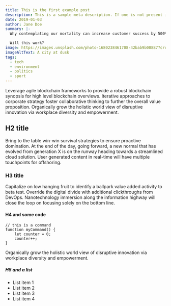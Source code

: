 ```yaml
---
title: This is the first example post
description: This is a sample meta description. If one is not present in your page/post's front matter, the default settings.description will be used instead.
date: 2019-01-03
author: Jane Doe
summary: |-
  Why contemplating our mortality can increase customer success by 500%

  Will this work?
image: https://images.unsplash.com/photo-1680238461708-42bab9b00887?crop=entropy&cs=tinysrgb&fit=max&fm=jpg&ixid=Mnw0Mjk5Mjl8MHwxfGFsbHw5fHx8fHx8Mnx8MTY4MDI2NTE2MA&ixlib=rb-4.0.3&q=80&w=1080
imageAltText: A city at dusk
tags:
  - tech
  - environment
  - politics
  - sport
---
```

Leverage agile blockchain frameworks to provide a robust blockchain synopsis for high level blockchain overviews. Iterative approaches to corporate strategy foster collaborative thinking to further the overall value proposition. Organically grow the holistic world view of disruptive innovation via workplace diversity and empowerment.

## H2 title

Bring to the table win-win survival strategies to ensure proactive domination. At the end of the day, going forward, a new normal that has evolved from generation X is on the runway heading towards a streamlined cloud solution. User generated content in real-time will have multiple touchpoints for offshoring.

### H3 title

Capitalize on low hanging fruit to identify a ballpark value added activity to beta test. Override the digital divide with additional clickthroughs from DevOps. Nanotechnology immersion along the information highway will close the loop on focusing solely on the bottom line.

#### H4 and some code

```text/2-3
// this is a command
function myCommand() {
	let counter = 0;
	counter++;
}
```

Organically grow the holistic world view of disruptive innovation via workplace diversity and empowerment.

##### H5 and a list

- List item 1
- List item 2
- List item 3
- List item 4
